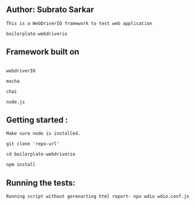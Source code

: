 Author: Subrato Sarkar
------------------------------

```
This is a WebDriverIO framework to test web application

boilerplate-webdriverio

````

Framework built on
------------------------------

```

webdriverIO

mocha

chai

node.js

```

Getting started :
------------------------------

```
Make sure node is installed.

git clone 'repo-url'

cd boilerplate-webdriverio

npm install

```

Running the tests:
-------------------
```
Running script without gerenarting html report- npx wdio wdio.conf.js

```